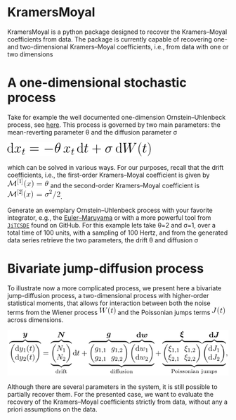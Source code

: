 # KramersMoyal
KramersMoyal is a python package designed to recover the Kramers–Moyal coefficients from data. The package is currently capable of recovering one- and two-dimensional Kramers–Moyal coefficients, i.e., from data with one or two dimensions

# A one-dimensional stochastic process
Take for example the well documented one-dimension Ornstein–Uhlenbeck process, see [here](https://en.wikipedia.org/wiki/Ornstein%E2%80%93Uhlenbeck_process). This process is governed by two main parameters: the mean-reverting parameter &theta; and the diffusion parameter &sigma;

![Ornstein–Uhlenbeck process](/other/OU_eq.png)

which can be solved in various ways. For our purposes, recall that the drift coefficients, i.e., the first-order Kramers–Moyal coefficient is given by ![first-order Kramers–Moyal coefficient of an Ornstein–Uhlenbeck process](/other/KM_1.png) and the second-order Kramers–Moyal coefficient is ![second-order Kramers–Moyal coefficient of an Ornstein–Uhlenbeck process](/other/KM_2.png).

Generate an exemplary Ornstein–Uhlenbeck process with your favorite integrator, e.g., the [Euler–Maruyama](https://en.wikipedia.org/wiki/Euler%E2%80%93Maruyama_method) or with a more powerful tool from [`JiTCSDE`](https://github.com/neurophysik/jitcsde) found on GitHub.
For this example lets take &theta;=2 and &sigma;=1, over a total time of 100 units, with a sampling of 100 Hertz, and from the generated data series retrieve the two parameters, the drift &theta; and diffusion &sigma;

# Bivariate jump-diffusion process
To illustrate now a more complicated process, we present here a bivariate jump-diffusion process, a two-dimensional process with higher-order statistical moments, that allows for interaction between both the noise terms from the Wiener process ![Wiener process](/other/W.png) and the Poissonian jumps terms ![Poissonian jump process](/other/J.png) across dimensions.

![Ornstein–Uhlenbeck process](/other/JD_process.png)

Although there are several parameters in the system, it is still possible to partially recover them. For the presented case, we want to evaluate the recovery of the Kramers–Moyal coefficients strictly from data, without any a priori assumptions on the data.
